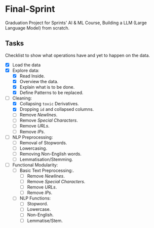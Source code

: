 # Final-Sprint

Graduation Project for Sprints' AI &amp; ML Course, Building a LLM (Large Language Model) from scratch.

## Tasks

Checklist to show what operations have and yet to happen on the data.

- [x] Load the data
- [x] Explore data:
  - [x] Read Inside.
  - [x] Overview the data.
  - [x] Explain what is to be done.
  - [x] Define Patterns to be replaced.
- [ ] Cleaning:
  - [x] Collapsing `toxic` Derivatives.
  - [x] Dropping `id` and collapsed columns.
  - [ ] Remove *Newlines*.
  - [ ] Remove *Special Characters*.
  - [ ] Remove *URLs*.
  - [ ] Remove *IPs*.
- [ ] NLP Preprocessing:
  - [ ] Removal of Stopwords.
  - [ ] Lowercasing.
  - [ ] Removing Non-English words.
  - [ ] Lemmatisation/Stemming.
- [ ] Functional Modularity:
  - [ ] Basic Text Preprocessing:.
    - [ ] Remove *Newlines*.
    - [ ] Remove *Special Characters*.
    - [ ] Remove *URLs*.
    - [ ] Remove *IPs*.
  - [ ] NLP Functions:
    - [ ] Stopword.
    - [ ] Lowercase.
    - [ ] Non-English.
    - [ ] Lemmatise/Stem.
